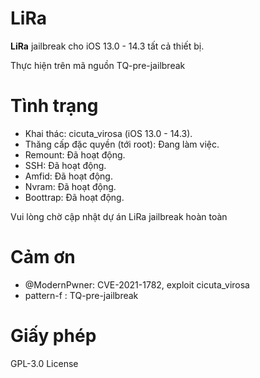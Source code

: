 # LiRa
**LiRa** jailbreak cho iOS 13.0 - 14.3 tất cả thiết bị.

Thực hiện trên mã nguồn TQ-pre-jailbreak
# Tình trạng

* Khai thác: cicuta_virosa (iOS 13.0 - 14.3).
* Thăng cấp đặc quyền (tới root): Đang làm việc.
* Remount: Đã hoạt động.
* SSH: Đã hoạt động.
* Amfid: Đã hoạt động. 
* Nvram: Đã hoạt động.
* Boottrap: Đã hoạt động.

Vui lòng chờ cập nhật dự án LiRa jailbreak hoàn toàn

# Cảm ơn

- @ModernPwner: CVE-2021-1782, exploit cicuta_virosa
- pattern-f : TQ-pre-jailbreak

# Giấy phép

GPL-3.0 License
